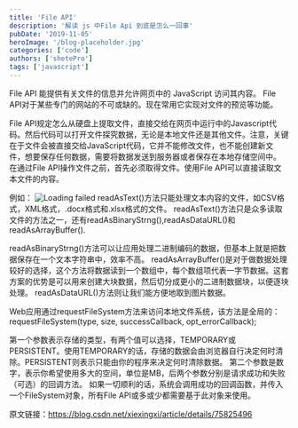```yaml
---
title: 'File API'
description: '解读 js 中File Api 到底是怎么一回事'
pubDate: '2019-11-05'
heroImage: '/blog-placeholder.jpg'
categories: ['code']
authors: ['shetePro']
tags: ['javascript']
---
```

File API 能提供有关文件的信息并允许网页中的 JavaScript 访问其内容。<!--move-->
File API对于某些专门的网站的不可或缺的。现在常用它实现对文件的预览等功能。

File API规定怎么从硬盘上提取文件，直接交给在网页中运行中的Javascript代码。然后代码可以打开文件探究数据，无论是本地文件还是其他文件。注意，关键在于文件会被直接交给JavaScript代码，它并不能修改文件，也不能创建新文件，想要保存任何数据，需要将数据发送到服务器或者保存在本地存储空间中。
在通过File API操作文件之前，首先必须取得文件。使用File API可以直接读取文本文件的内容。 
<!--more-->
例如：
![Loading failed](11.9.png)
readAsText()方法只能处理文本内容的文件，如CSV格式，XML格式，.docx格式和.xlsx格式的文件。 
readAsText()方法只是众多读取文件的方法之一，还有readAsBinaryStrng(),readAsDataURL()和readAsArrayBuffer().

readAsBinaryStrng()方法可以让应用处理二进制编码的数据，但基本上就是把数据保存在一个文本字符串中，效率不高。
readAsArrayBuffer()是对于做数据处理较好的选择，这个方法将数据读到一个数组中，每个数组项代表一字节数据。这套方案的优势是可以用来创建大块数据，然后切分成更小的二进制数据块，以便逐块处理。
readAsDataURL()方法则让我们能方便地取到图片数据。


Web应用通过requestFileSystem方法来访问本地文件系统，该方法是全局的：
requestFileSystem(type, size, successCallback, opt_errorCallback);
 
第一个参数表示存储的类型，有两个值可以选择，TEMPORARY或 PERSISTENT。使用TEMPORARY的话，存储的数据会由浏览器自行决定何时清除。PERSISTENT则表示只能由你的程序来决定何时清除数据。
第二个参数是数字，表示你希望使用多大的空间，单位是MB，后两个参数分别是请求成功和失败（可选）的回调方法。
如果一切顺利的话，系统会调用成功的回调函数，并传入一个FileSystem对象，所有File API或多或少都需要基于此对象来使用。

原文链接：https://blog.csdn.net/xiexingxi/article/details/75825496
